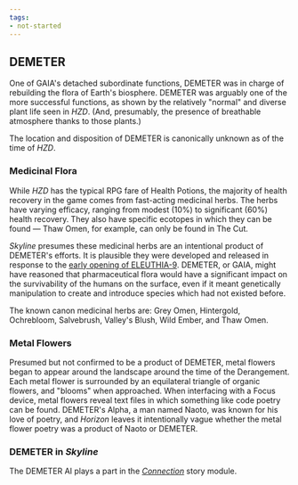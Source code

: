 ```yaml
---
tags:
- not-started
---
```


## DEMETER

One of GAIA's detached subordinate functions, DEMETER was in charge of rebuilding the flora of Earth's biosphere.
DEMETER was arguably one of the more successful functions, as shown by the relatively "normal" and diverse plant life seen in _HZD_.
(And, presumably, the presence of breathable atmosphere thanks to those plants.)

The location and disposition of DEMETER is canonically unknown as of the time of _HZD_.

### Medicinal Flora

While _HZD_ has the typical RPG fare of Health Potions, the majority of health recovery in the game comes from fast-acting medicinal herbs.
The herbs have varying efficacy, ranging from modest (10%) to significant (60%) health recovery.
They also have specific ecotopes in which they can be found — Thaw Omen, for example, can only be found in The Cut.

_Skyline_ presumes these medicinal herbs are an intentional product of DEMETER's efforts.
It is plausible they were developed and released in response to the [early opening of ELEUTHIA-9](240-eleuthia.md).
DEMETER, or GAIA, might have reasoned that pharmaceutical flora would have a significant impact on the survivability of the humans on the surface, even if it meant genetically manipulation to create and introduce species which had not existed before.

The known canon medicinal herbs are: Grey Omen, Hintergold, Ochrebloom, Salvebrush, Valley's Blush, Wild Ember, and Thaw Omen.

### Metal Flowers

Presumed but not confirmed to be a product of DEMETER, metal flowers began to appear around the landscape around the time of the Derangement.
Each metal flower is surrounded by an equilateral triangle of organic flowers, and "blooms" when approached.
When interfacing with a Focus device, metal flowers reveal text files in which something like code poetry can be found.
DEMETER's Alpha, a man named Naoto, was known for his love of poetry, and _Horizon_ leaves it intentionally vague whether the metal flower poetry was a product of Naoto or DEMETER.

### DEMETER in _Skyline_

The DEMETER AI plays a part in the [_Connection_](../../story/connection) story module.

